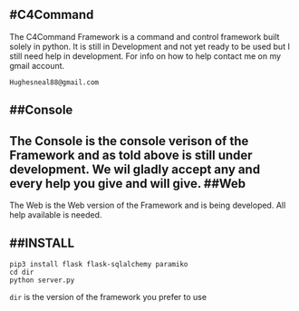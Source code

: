 #C4Command
------------
The C4Command Framework is a command and control framework built solely in python.
It is still in Development and not yet ready to be used but I still need help in development.
For info on how to help contact me on my gmail account.
```
Hughesneal88@gmail.com
```

##Console
-----------
The Console is the console verison of the Framework and as told above is still under development.
We wil gladly accept any and every help you give and will give.
##Web
-----------
The Web is the Web version of the Framework and is being developed.
All help available is needed.


##INSTALL
----------
```
pip3 install flask flask-sqlalchemy paramiko
cd dir
python server.py
```
`dir` is the version of the framework you prefer to use


